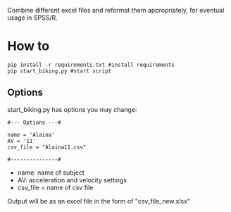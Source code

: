 Combine different excel files and reformat them appropriately, for eventual usage in SPSS/R.

# How to

```
pip install -r requirements.txt #install requirements
pip start_biking.py #start script
```
## Options
start_biking.py has options you may change:
```
#--- Options ---#

name = 'Alaina'
AV = '11'
csv_file = "Alaina11.csv"

#---------------#
```
* name: name of subject
* AV: acceleration and velocity settings
* csv_file = name of csv file

Output will be as an excel file in the form of "csv_file_new.xlsx"
